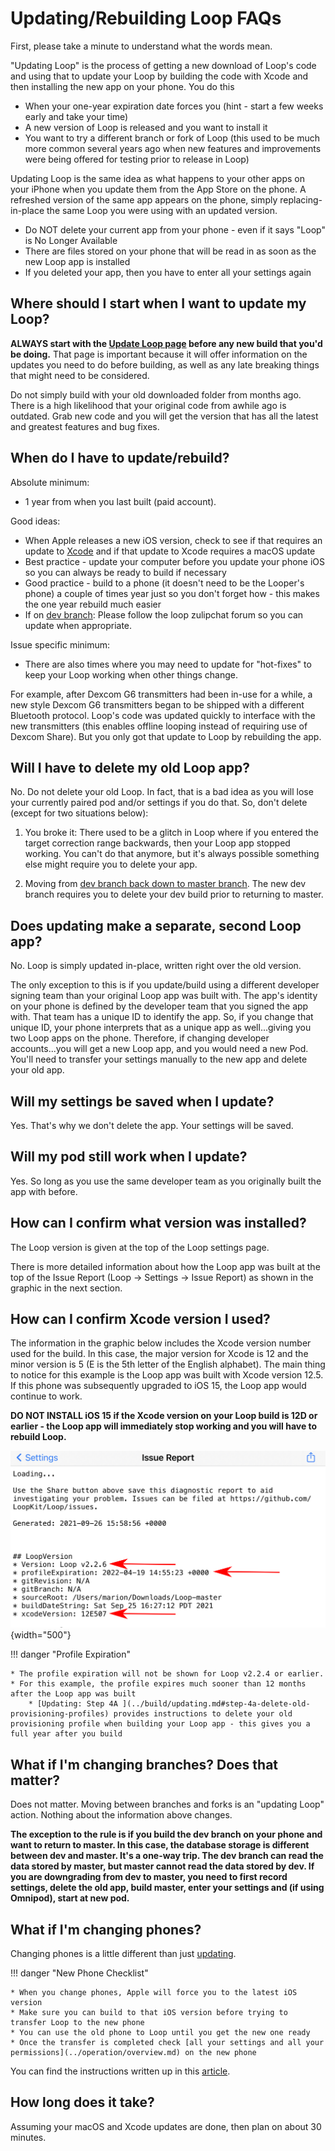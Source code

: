 # Updating/Rebuilding Loop FAQs

First, please take a minute to understand what the words mean.

"Updating Loop" is the process of getting a new download of Loop's code and using that to update your Loop by building the code with Xcode and then installing the new app on your phone. You do this

* When your one-year expiration date forces you (hint - start a few weeks early and take your time)
* A new version of Loop is released and you want to install it
* You want to try a different branch or fork of Loop (this used to be much more common several years ago when new features and improvements were being offered for testing prior to release in Loop)

Updating Loop is the same idea as what happens to your other apps on your iPhone when you update them from the App Store on the phone. A refreshed version of the same app appears on the phone, simply replacing-in-place the same Loop you were using with an updated version.

* Do NOT delete your current app from your phone - even if it says "Loop" is No Longer Available
* There are files stored on your phone that will be read in as soon as the new Loop app is installed
* If you deleted your app, then you have to enter all your settings again

## Where should I start when I want to update my Loop?

**ALWAYS start with the [Update Loop page](../build/updating.md) before any new build that you'd be doing.** That page is important because it will offer information on the updates you need to do before building, as well as any late breaking things that might need to be considered.

Do not simply build with your old downloaded folder from months ago. There is a high likelihood that your original code from awhile ago is outdated. Grab new code and you will get the version that has all the latest and greatest features and bug fixes.

## When do I have to update/rebuild?

Absolute minimum:

* 1 year from when you last built (paid account).

Good ideas:

* When Apple releases a new iOS version, check to see if that requires an update to [Xcode](../build/step8.md#how-do-all-the-minimum-versions-relate-to-each-other) and if that update to Xcode requires a macOS update
* Best practice - update your computer before you update your phone iOS so you can always be ready to build if necessary
* Good practice - build to a phone (it doesn't need to be the Looper's phone) a couple of times year just so you don't forget how - this makes the one year rebuild much easier
* If on [dev branch](branch-faqs.md#whats-going-on-in-the-dev-branch): Please follow the loop zulipchat forum so you can update when appropriate.

Issue specific minimum:

* There are also times where you may need to update for "hot-fixes" to keep your Loop working when other things change.

For example, after Dexcom G6 transmitters had been in-use for a while, a new style Dexcom G6 transmitters began to be shipped with a different Bluetooth protocol. Loop's code was updated quickly to interface with the new transmitters (this enables offline looping instead of requiring use of Dexcom Share). But you only got that update to Loop by rebuilding the app.


## Will I have to delete my old Loop app?

No. Do not delete your old Loop. In fact, that is a bad idea as you will lose your currently paired pod and/or settings if you do that. So, don't delete (except for two situations below):

1. You broke it: There used to be a glitch in Loop where if you entered the target correction range backwards, then your Loop app stopped working. You can't do that anymore, but it's always possible something else might require you to delete your app.

2. Moving from [dev branch back down to master branch](#what-if-im-changing-branches-does-that-matter). The new dev branch requires you to delete your dev build prior to returning to master.

## Does updating make a separate, second Loop app?

No. Loop is simply updated in-place, written right over the old version.

The only exception to this is if you update/build using a different developer signing team than your original Loop app was built with. The app's identity on your phone is defined by the developer team that you signed the app with. That team has a unique ID to identify the app. So, if you change that unique ID, your phone interprets that as a unique app as well...giving you two Loop apps on the phone. Therefore, if changing developer accounts...you will get a new Loop app, and you would need a new Pod. You'll need to transfer your settings manually to the new app and delete your old app.

## Will my settings be saved when I update?

Yes. That's why we don't delete the app. Your settings will be saved.

## Will my pod still work when I update?

Yes. So long as you use the same developer team as you originally built the app with before.

## How can I confirm what version was installed?

The Loop version is given at the top of the Loop settings page.

There is more detailed information about how the Loop app was built at the top of the Issue Report (Loop -> Settings -> Issue Report) as shown in the graphic in the next section.

## How can I confirm Xcode version I used?

The information in the graphic below includes the Xcode version number used for the build. In this case, the major version for Xcode is 12 and the minor version is 5 (E is the 5th letter of the English alphabet).  The main thing to notice for this example is the Loop app was built with Xcode version 12.5. If this phone was subsequently upgraded to iOS 15, the Loop app would continue to work.

**DO NOT INSTALL iOS 15 if the Xcode version on your Loop build is 12D or earlier - the Loop app will immediately stop working and you will have to rebuild Loop.**

![top of issue report showing loop, xcode and expiration](img/loop-version.svg){width="500"}

!!! danger "Profile Expiration"

    * The profile expiration will not be shown for Loop v2.2.4 or earlier.
    * For this example, the profile expires much sooner than 12 months after the Loop app was built
        * [Updating: Step 4A ](../build/updating.md#step-4a-delete-old-provisioning-profiles) provides instructions to delete your old provisioning profile when building your Loop app - this gives you a full year after you build

## What if I'm changing branches? Does that matter?

Does not matter. Moving between branches and forks is an "updating Loop" action. Nothing about the information above changes.

**The exception to the rule is if you build the dev branch on your phone and want to return to master. In this case, the database storage is different between dev and master. It's a one-way trip.  The dev branch can read the data stored by master, but master cannot read the data stored by dev. If you are downgrading from dev to master, you need to first record settings, delete the old app, build master, enter your settings and (if using Omnipod), start at new pod.**

## What if I'm changing phones?

Changing phones is a little different than just [updating](../build/updating.md).

!!! danger "New Phone Checklist"

    * When you change phones, Apple will force you to the latest iOS version
    * Make sure you can build to that iOS version before trying to transfer Loop to the new phone
    * You can use the old phone to Loop until you get the new one ready
    * Once the transfer is completed check [all your settings and all your permissions](../operation/overview.md) on the new phone

You can find the instructions written up in this [article](https://www.loopandlearn.org/new-device).

## How long does it take?

Assuming your macOS and Xcode updates are done, then plan on about 30 minutes.
